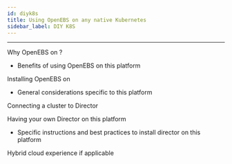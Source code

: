 ```yaml
---
id: diyk8s
title: Using OpenEBS on any native Kubernetes
sidebar_label: DIY K8S
---
```


------

Why OpenEBS on <this platform> ?

- Benefits of using OpenEBS on this platform

Installing OpenEBS on <this platform>

- General considerations specific to this platform

Connecting a cluster to Director



Having your own Director on this platform

-  Specific instructions and best practices to install director on this platform



Hybrid cloud experience if applicable